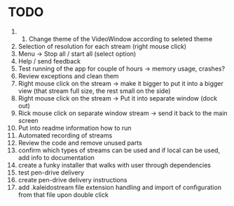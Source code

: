 # TODO

1. 1. Change theme of the VideoWindow according to seleted theme
1. Selection of resolution for each stream (right mouse click)
1. Menu -> Stop all / start all (select option)
1. Help / send feedback
1. Test running of the app for couple of hours -> memory usage, crashes?
1. Review exceptions and clean them
1. Right mouse click on the stream -> make it bigger to put it into a bigger view (that stream full size, the rest small on the side)
1. Right mouse click on the stream -> Put it into separate window (dock out)
1. Rick mouse click on separate window stream -> send it back to the main screen
1. Put into readme information how to run
1. Automated recording of streams
1. Review the code and remove unused parts
1. confirm which types of streams can be used and if local can be used, add info to documentation
1. create a funky installer that walks with user through dependencies
1. test pen-drive delivery
1. create pen-drive delivery instructions
1. add .kaleidostream file extension handling and import of configuration from that file upon double click

